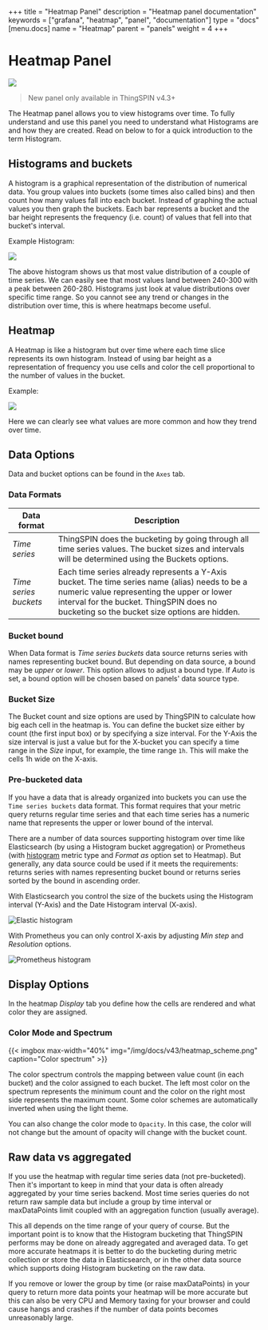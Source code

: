 +++
title = "Heatmap Panel"
description = "Heatmap panel documentation"
keywords = ["grafana", "heatmap", "panel", "documentation"]
type = "docs"
[menu.docs]
name = "Heatmap"
parent = "panels"
weight = 4
+++

# Heatmap Panel

![](/img/docs/v43/heatmap_panel_cover.jpg)

> New panel only available in ThingSPIN v4.3+

The Heatmap panel allows you to view histograms over time. To fully understand and use this panel you need to 
understand what Histograms are and how they are created. Read on below to for a quick introduction to the
term Histogram.

## Histograms and buckets

A histogram is a graphical representation of the distribution of numerical data. You group values into buckets
(some times also called bins) and then count how many values fall into each bucket. Instead
of graphing the actual values you then graph the buckets. Each bar represents a bucket
and the bar height represents the frequency (i.e. count) of values that fell into that bucket's interval.

Example Histogram:

![](/img/docs/v43/heatmap_histogram.png)

The above histogram shows us that most value distribution of a couple of time series. We can easily see that
most values land between 240-300 with a peak between 260-280. Histograms just look at value distributions
over specific time range. So you cannot see any trend or changes in the distribution over time,
this is where heatmaps become useful.

## Heatmap

A Heatmap is like a histogram but over time where each time slice represents its own
histogram. Instead of using bar height as a representation of frequency you use cells and color
the cell proportional to the number of values in the bucket.

Example:

![](/img/docs/v43/heatmap_histogram_over_time.png)

Here we can clearly see what values are more common and how they trend over time.

## Data Options

Data and bucket options can be found in the `Axes` tab.

### Data Formats

Data format | Description
------------ | -------------
*Time series* | ThingSPIN does the bucketing by going through all time series values. The bucket sizes and intervals will be determined using the Buckets options.
*Time series buckets* | Each time series already represents a Y-Axis bucket. The time series name (alias) needs to be a numeric value representing the upper or lower interval for the bucket. ThingSPIN does no bucketing so the bucket size options are hidden.

### Bucket bound

When Data format is *Time series buckets* data source returns series with names representing bucket bound. But depending
on data source, a bound may be *upper* or *lower*. This option allows to adjust a bound type. If *Auto* is set, a bound
option will be chosen based on panels' data source type.

### Bucket Size

The Bucket count and size options are used by ThingSPIN to calculate how big each cell in the heatmap is. You can
define the bucket size either by count (the first input box) or by specifying a size interval. For the Y-Axis
the size interval is just a value but for the X-bucket you can specify a time range in the *Size* input, for example,
the time range `1h`. This will make the cells 1h wide on the X-axis.

### Pre-bucketed data

If you have a data that is already organized into buckets you can use the `Time series buckets` data format. This format
requires that your metric query returns regular time series and that each time series has a numeric name that represents
the upper or lower bound of the interval.

There are a number of data sources supporting histogram over time like Elasticsearch (by using a Histogram bucket
aggregation) or Prometheus (with [histogram](https://prometheus.io/docs/concepts/metric_types/#histogram) metric type
and *Format as* option set to Heatmap). But generally, any data source could be used if it meets the requirements:
returns series with names representing bucket bound or returns series sorted by the bound in ascending order.

With Elasticsearch you control the size of the buckets using the Histogram interval (Y-Axis) and the Date Histogram interval (X-axis).

![Elastic histogram](/img/docs/v43/elastic_histogram.png)

With Prometheus you can only control X-axis by adjusting *Min step* and *Resolution* options.

![Prometheus histogram](/img/docs/v51/prometheus_histogram.png)

## Display Options

In the heatmap *Display* tab you define how the cells are rendered and what color they are assigned.

### Color Mode and Spectrum

{{< imgbox max-width="40%" img="/img/docs/v43/heatmap_scheme.png" caption="Color spectrum" >}}

The color spectrum controls the mapping between value count (in each bucket) and the color assigned to each bucket.
The left most color on the spectrum represents the minimum count and the color on the right most side represents the
maximum count. Some color schemes are automatically inverted when using the light theme.

You can also change the color mode to `Opacity`. In this case, the color will not change but the amount of opacity will
change with the bucket count.

## Raw data vs aggregated

If you use the heatmap with regular time series data (not pre-bucketed). Then it's important to keep in mind that your data
is often already aggregated by your time series backend. Most time series queries do not return raw sample data
but include a group by time interval or maxDataPoints limit coupled with an aggregation function (usually average).

This all depends on the time range of your query of course. But the important point is to know that the Histogram bucketing
that ThingSPIN performs may be done on already aggregated and averaged data. To get more accurate heatmaps it is better
to do the bucketing during metric collection or store the data in Elasticsearch, or in the other data source which
supports doing Histogram bucketing on the raw data.

If you remove or lower the group by time (or raise maxDataPoints) in your query to return more data points your heatmap will be
more accurate but this can also be very CPU and Memory taxing for your browser and could cause hangs and crashes if the number of
data points becomes unreasonably large.
